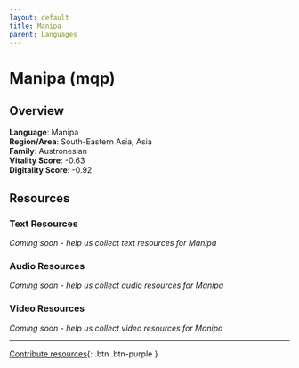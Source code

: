 ```yaml
---
layout: default
title: Manipa
parent: Languages
---
```


# Manipa (mqp)

## Overview

**Language**: Manipa  
**Region/Area**: South-Eastern Asia, Asia  
**Family**: Austronesian  
**Vitality Score**: -0.63  
**Digitality Score**: -0.92  

## Resources

### Text Resources
*Coming soon - help us collect text resources for Manipa*

### Audio Resources
*Coming soon - help us collect audio resources for Manipa*

### Video Resources
*Coming soon - help us collect video resources for Manipa*

---

[Contribute resources](https://fairtrain.github.io/){: .btn .btn-purple }
